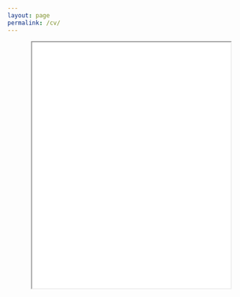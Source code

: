 ```yaml
---
layout: page
permalink: /cv/
---
```


<center>
<iframe src="{{ site.baseurl }}/pdfs/mummy_cv_web.pdf" width="80%" height="500px">&nbsp;</iframe>
</center>